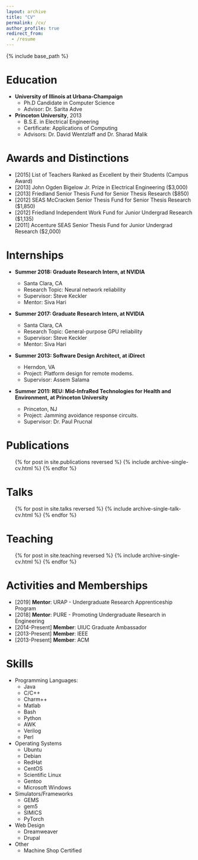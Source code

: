```yaml
---
layout: archive
title: "CV"
permalink: /cv/
author_profile: true
redirect_from:
  - /resume
---
```


{% include base_path %}

Education
======
* **University of Illinois at Urbana-Champaign**
  * Ph.D Candidate in Computer Science
  * Advisor: Dr. Sarita Adve
* **Princeton University**, 2013
  * B.S.E. in Electrical Engineering
  * Certificate: Applications of Computing
  * Advisors: Dr. David Wentzlaff and Dr. Sharad Malik

Awards and Distinctions 
=====
* [2015] List of Teachers Ranked as Excellent by their Students (Campus Award)
* [2013] John Ogden Bigelow Jr. Prize in Electrical Engineering ($3,000)
* [2013] Friedland Senior Thesis Fund for Senior Thesis Research ($850)
* [2012] SEAS McCracken Senior Thesis Fund for Senior Thesis Research ($1,850)
* [2012] Friedland Independent Work Fund for Junior Undergrad Research ($1,135)
* [2011] Accenture SEAS Senior Thesis Fund for Junior Undergrad Research ($2,000)

Internships
======
* **Summer 2018: Graduate Research Intern, at NVIDIA**
  * Santa Clara, CA
  * Research Topic: Neural network reliability
  * Supervisor: Steve Keckler
  * Mentor: Siva Hari

* **Summer 2017: Graduate Research Intern, at NVIDIA**
  * Santa Clara, CA
  * Research Topic: General-purpose GPU reliability
  * Supervisor: Steve Keckler
  * Mentor: Siva Hari

* **Summer 2013: Software Design Architect, at iDirect**
  * Herndon, VA
  * Project: Platform design for remote modems.
  * Supervisor: Assem Salama

* **Summer 2011: REU: Mid-InfraRed Technologies for Health and Environment, at Princeton University**
  * Princeton, NJ
  * Project: Jamming avoidance response circuits.
  * Supervisor: Dr. Paul Prucnal

Publications
======
  <ul>{% for post in site.publications reversed %}
    {% include archive-single-cv.html %}
  {% endfor %}</ul>
  
Talks
======
  <ul>{% for post in site.talks reversed %}
    {% include archive-single-talk-cv.html %}
  {% endfor %}</ul>
  
Teaching
======
  <ul>{% for post in site.teaching reversed %}
    {% include archive-single-cv.html %}
  {% endfor %}</ul>
 
Activities and Memberships
======
* [2019] **Mentor**: URAP - Undergraduate Research Apprenticeship Program
* [2018] **Mentor**: PURE - Promoting Undergraduate Research in Engineering
* [2014-Present] **Member**: UIUC Graduate Ambassador
* [2013-Present] **Member**: IEEE
* [2013-Present] **Member**: ACM


Skills
======
* Programming Languages:
  * Java
  * C/C++
  * Charm++
  * Matlab
  * Bash
  * Python
  * AWK
  * Verilog
  * Perl
* Operating Systems
  * Ubuntu
  * Debian
  * RedHat
  * CentOS
  * Scientific Linux
  * Gentoo
  * Microsoft Windows
* Simulators/Frameworks
  * GEMS
  * gem5
  * SIMICS
  * PyTorch
* Web Design
  * Dreamweaver
  * Drupal
* Other
  * Machine Shop Certified 

